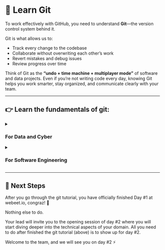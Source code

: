 # 🔀 Learn Git

To work effectively with GitHub, you need to understand **Git**—the version control system behind it.

Git is what allows us to:

- Track every change to the codebase
- Collaborate without overwriting each other’s work
- Revert mistakes and debug issues
- Review progress over time

Think of Git as the **“undo + time machine + multiplayer mode”** of software and data projects. Even if you’re not writing code every day, knowing Git helps you work smarter, stay organized, and communicate clearly with your team.

---

## 👉 Learn the fundamentals of git:

<details>
  
<summary><h3>For Data and Cyber</h3></summary>

[Net Ninja's Git Tutorial](https://www.youtube.com/playlist?list=PL4cUxeGkcC9goXbgTDQ0n_4TBzOO0ocPR) 

It’s interactive, beginner-safe, and will give you exactly what you need to be confident working in GitHub. Take it seriously—this is a **must-have skill** in today’s tech world.
 
</details>

<details>
  
<summary><h3>For Software Engineering</h3></summary> 

[Boot.Dev's Learn Git Course](https://www.boot.dev/courses/learn-git)
 
You don't have to finish all of it, you will during the first week of the onboarding).
 
This course is **completely free** and does **not require any tracking or payments**. Just make sure to select the **free tier**, which gives you full access to everything you need for onboarding and beyond—no upgrades necessary.
</details>

---

## 🔭 Next Steps

After you go through the git tutorial, you have officially finished Day #1 at webeet.io, congraz! 🎉

Nothing else to do. 

Your lead will invite you to the opening session of day #2 where you will start diving deeper into the technical aspects of your domain. All you need to do after finished the git tutorial (above) is to show up for day #2.

Welcome to the team, and we will see you on day #2 ⚡️
